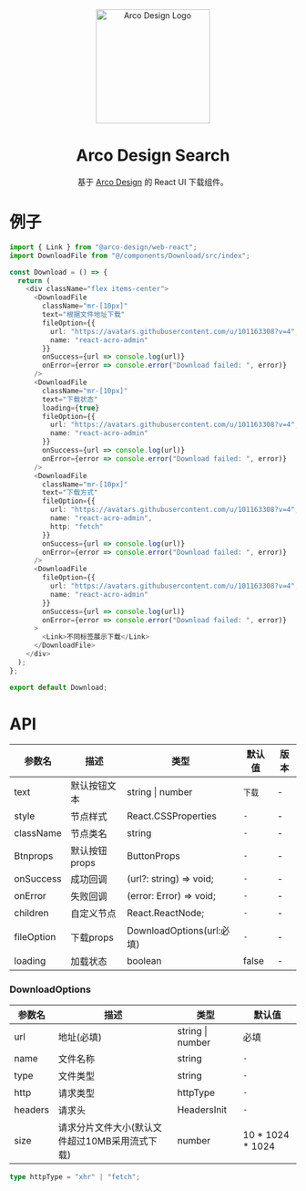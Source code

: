 <div align="center">
  <a href="https://arco.design" target="_blank">
    <img alt="Arco Design Logo" width="200" src="https://avatars.githubusercontent.com/u/64576149?s=200&v=4"/>
  </a>
</div>

<div align="center">
  <h1>Arco Design Search</h1>
</div>

<div align="center">

基于 [Arco Design](https://arco.design/) 的 React UI 下载组件。

</div>

# 例子

```typescript
import { Link } from "@arco-design/web-react";
import DownloadFile from "@/components/Download/src/index";

const Download = () => {
  return (
    <div className="flex items-center">
      <DownloadFile
        className="mr-[10px]"
        text="根据文件地址下载"
        fileOption={{
          url: "https://avatars.githubusercontent.com/u/101163308?v=4",
          name: "react-acro-admin"
        }}
        onSuccess={url => console.log(url)}
        onError={error => console.error("Download failed: ", error)}
      />
      <DownloadFile
        className="mr-[10px]"
        text="下载状态"
        loading={true}
        fileOption={{
          url: "https://avatars.githubusercontent.com/u/101163308?v=4",
          name: "react-acro-admin"
        }}
        onSuccess={url => console.log(url)}
        onError={error => console.error("Download failed: ", error)}
      />
      <DownloadFile
        className="mr-[10px]"
        text="下载方式"
        fileOption={{
          url: "https://avatars.githubusercontent.com/u/101163308?v=4",
          name: "react-acro-admin",
          http: "fetch"
        }}
        onSuccess={url => console.log(url)}
        onError={error => console.error("Download failed: ", error)}
      />
      <DownloadFile
        fileOption={{
          url: "https://avatars.githubusercontent.com/u/101163308?v=4",
          name: "react-acro-admin"
        }}
        onSuccess={url => console.log(url)}
        onError={error => console.error("Download failed: ", error)}
      >
        <Link>不同标签展示下载</Link>
      </DownloadFile>
    </div>
  );
};

export default Download;

```

# API

| 参数名     | 描述          | 类型                      | 默认值 | 版本 |
| ---------- | ------------- | ------------------------- | ------ | ---- |
| text       | 默认按钮文本  | string \| number          | `下载` | -    |
| style      | 节点样式      | React.CSSProperties       | `-`    | -    |
| className  | 节点类名      | string                    | `-`    | -    |
| Btnprops   | 默认按钮props | ButtonProps               | `-`    | -    |
| onSuccess  | 成功回调      | (url?: string) => void;   | `-`    | -    |
| onError    | 失败回调      | (error: Error) => void;   | `-`    | -    |
| children   | 自定义节点    | React.ReactNode;          | `-`    | -    |
| fileOption | 下载props     | DownloadOptions(url:必填) | `-`    | -    |
| loading    | 加载状态      | boolean                   | false  | -    |


### DownloadOptions

| 参数名  | 描述                                           | 类型             | 默认值           |
| ------- | ---------------------------------------------- | ---------------- | ---------------- |
| url     | 地址(必填)                                     | string \| number | 必填             |
| name    | 文件名称                                       | string           | `-`              |
| type    | 文件类型                                       | string           | `-`              |
| http    | 请求类型                                       | httpType         | `-`              |
| headers | 请求头                                         | HeadersInit      | `-`              |
| size    | 请求分片文件大小(默认文件超过10MB采用流式下载) | number           | 10 * 1024 * 1024 |




```typescript
type httpType = "xhr" | "fetch";
```

